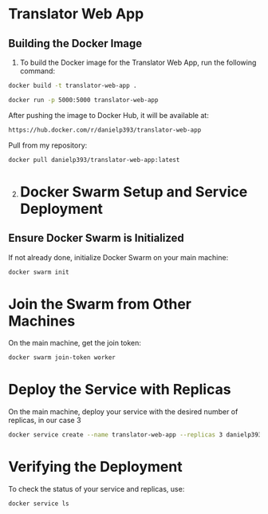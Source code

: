 # Translator Web App

## Building the Docker Image

1. To build the Docker image for the Translator Web App, run the following command:

```sh
docker build -t translator-web-app .
```


```sh
docker run -p 5000:5000 translator-web-app
```


After pushing the image to Docker Hub, it will be available at:
```sh
https://hub.docker.com/r/danielp393/translator-web-app
```

Pull from my repository:
```sh
docker pull danielp393/translator-web-app:latest
```

2. # Docker Swarm Setup and Service Deployment

## Ensure Docker Swarm is Initialized

If not already done, initialize Docker Swarm on your main machine:

```sh
docker swarm init
```
# Join the Swarm from Other Machines

On the main machine, get the join token:
```sh
docker swarm join-token worker
```

# Deploy the Service with Replicas

On the main machine, deploy your service with the desired number of replicas, in our case 3

```sh
docker service create --name translator-web-app --replicas 3 danielp393/translator-web-app:latest
```

# Verifying the Deployment

To check the status of your service and replicas, use:
```sh
docker service ls
```

